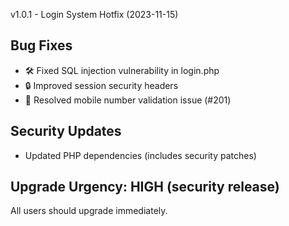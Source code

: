 v1.0.1 - Login System Hotfix (2023-11-15)

## Bug Fixes
- 🛠️ Fixed SQL injection vulnerability in login.php
- 🔒 Improved session security headers
- 🐛 Resolved mobile number validation issue (#201)

## Security Updates
- Updated PHP dependencies (includes security patches)

## Upgrade Urgency: HIGH (security release)
All users should upgrade immediately.
